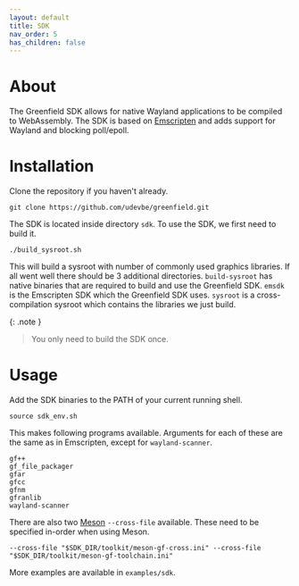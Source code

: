 ```yaml
---
layout: default
title: SDK
nav_order: 5
has_children: false
---
```


# About

The Greenfield SDK allows for native Wayland applications to be compiled to WebAssembly.
The SDK is based on [Emscripten](https://emscripten.org/) and adds support for Wayland and blocking poll/epoll.

# Installation

Clone the repository if you haven't already.
```shell
git clone https://github.com/udevbe/greenfield.git
```

The SDK is located inside directory `sdk`. To use the SDK, we first need to build it. 

```shell
./build_sysroot.sh
```

This will build a sysroot with number of commonly used graphics libraries. 
If all went well there should be 3 additional directories. `build-sysroot` has
native binaries that are required to build and use the Greenfield SDK. `emsdk` is the Emscripten SDK which the Greenfield SDK
uses. `sysroot` is a cross-compilation sysroot which contains the libraries we just build.

{: .note }
> You only need to build the SDK once.

# Usage

Add the SDK binaries to the PATH of your current running shell.

```shell
source sdk_env.sh
```

This makes following programs available. Arguments for each of these are the same as in Emscripten, except for `wayland-scanner`.

```shell
gf++
gf_file_packager
gfar
gfcc
gfnm
gfranlib
wayland-scanner
```

There are also two [Meson](https://mesonbuild.com/) `--cross-file` available. These need to be specified in-order when using Meson.

```shell
--cross-file "$SDK_DIR/toolkit/meson-gf-cross.ini" --cross-file "$SDK_DIR/toolkit/meson-gf-toolchain.ini"
```

More examples are available in `examples/sdk`.
